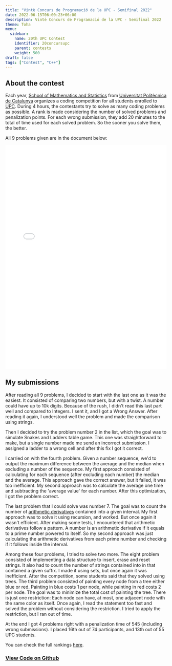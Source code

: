 ```yaml
---
title: "Vintè Concurs de Programació de la UPC - Semifinal 2022"
date: 2022-06-15T06:00:23+06:00
description: Vintè Concurs de Programació de la UPC - Semifinal 2022
theme: Toha
menu:
  sidebar:
    name: 20th UPC Contest
    identifier: 20concursupc
    parent: contests
    weight: 500
draft: false
tags: ["Contest", "C++"]
---
```


## About the contest
Each year, [School of Mathematics and Statistics](https://fme.upc.edu/en) from [Universitat Politècnica de Catalunya](https://www.upc.edu/en?set_language=en) organizes a coding competition for all students enrolled to [UPC](https://www.upc.edu/en?set_language=en). During 4 hours, the contestants try to solve as many coding problems as possible. A rank is made considering the number of solved problems and penalization points. For each wrong submission, they add 20 minutes to the total of time used for each solved problem. So the sooner you solve them, the better. 

All 9 problems given are in the document below:

<embed src="concurs.pdf" width="100%" height="700" type="application/pdf">

## My submissions
After reading all 9 problems, I decided to start with the last one as it was the easiest. It consisted of comparing two numbers, but with a twist. A number could have up to 10k digits. Because of the rush, I didn't read this last part well and compared to Integers. I sent it, and I got a Wrong Answer. After reading it again, I understood well the problem and made the comparison using strings.

Then I decided to try the problem number 2 in the list, which the goal was to simulate Snakes and Ladders table game. This one was straightforward to make, but a single number made me send an incorrect submission. I assigned a ladder to a wrong cell and after this fix I got it correct.

I carried on with the fourth problem. Given a number sequence, we'd to output the maximum difference between the average and the median when excluding a number of the sequence. My first approach consisted of calculating for each sequence (after excluding each number) the median and the average. This approach gave the correct answer, but it failed, it was too inefficient. My second approach was to calculate the average one time and subtracting the 'average value' for each number. After this optimization, I got the problem correct. 

The last problem that I could solve was number 7. The goal was to count the number of [arithmetic derivatives](https://en.wikipedia.org/wiki/Arithmetic_derivative) contained into a given interval. My first approach was to solve it using recursion, and worked. But once again it wasn't efficient. After making some tests, I encountered that arithmetic derivatives follow a pattern. A number is an arithmetic derivative if it equals to a prime number powered to itself. So my second approach was just calculating the arithmetic derivatives from each prime number and checking if it follows inside the interval.

Among these four problems, I tried to solve two more. The eight problem consisted of implementing  a data structure to insert, erase and reset strings. It also had to count the number of strings contained into in that contained a given suffix. I made it using sets, but once again it was inefficient. After the competition, some students said that they solved using trees. The third problem consisted of painting every node from a tree either blue or red. Painting in blue costs 1 per node, while painting in red costs 2 per node. The goal was to minimize the total cost of painting the tree. There is just one restriction: Each node can have, at most, one adjacent node with the same color as itself. Once again, I read the statement too fast and solved the problem without considering the restriction. I tried to apply the restriction, but I ran out of time.

At the end I got 4 problems right with a penalization time of 545 (including wrong submissions). I placed 16th out of 74 participants, and 13th out of 55 UPC students.

You can check the full rankings [here](https://contest.jutge.org/watch/Jutge:Semifinal2022/static).


### [View Code on <i class="fab fa-github"></i>Github](https://github.com/BernatBC/Coding-Competitions/tree/main/Vint%C3%A8%20Concurs%20de%20Programaci%C3%B3%20de%20la%20UPC%20-%20Semifinal%202022)